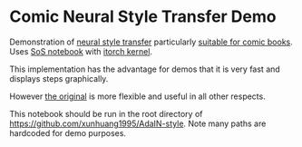 # Comic Neural Style Transfer Demo

Demonstration of [neural style transfer](https://github.com/xunhuang1995/AdaIN-style) particularly [suitable for comic books](https://arxiv.org/pdf/1809.01726.pdf). Uses [SoS notebook](https://github.com/vatlab/sos-notebook) with [itorch kernel](https://github.com/facebookarchive/iTorch).

This implementation has the advantage for demos that it is very fast and displays steps graphically.

However [the original](https://github.com/xunhuang1995/AdaIN-style) is more flexible and useful in all other respects.

This notebook should be run in the root directory of https://github.com/xunhuang1995/AdaIN-style. 
Note many paths are hardcoded for demo purposes.
